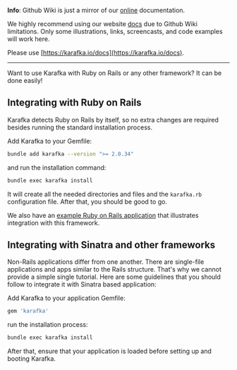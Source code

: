 **Info**: Github Wiki is just a mirror of our [online](https://karafka.io/docs) documentation.

We highly recommend using our website [docs](https://karafka.io/docs) due to Github Wiki limitations. Only some illustrations, links, screencasts, and code examples will work here.

Please use [https://karafka.io/docs](https://karafka.io/docs).

---


Want to use Karafka with Ruby on Rails or any other framework? It can be done easily!

## Integrating with Ruby on Rails

Karafka detects Ruby on Rails by itself, so no extra changes are required besides running the standard installation process.

Add Karafka to your Gemfile:

```bash
bundle add karafka --version ">= 2.0.34"
```

and run the installation command:

```bash
bundle exec karafka install
```

It will create all the needed directories and files and the `karafka.rb` configuration file. After that, you should be good to go.

We also have an [example Ruby on Rails application](https://github.com/karafka/example-apps/tree/master/v2.0-rails) that illustrates integration with this framework.

## Integrating with Sinatra and other frameworks

Non-Rails applications differ from one another. There are single-file applications and apps similar to the Rails structure. That's why we cannot provide a simple single tutorial. Here are some guidelines that you should follow to integrate it with Sinatra based application:

Add Karafka to your application Gemfile:

```ruby
gem 'karafka'
```

run the installation process:

```bash
bundle exec karafka install
```

After that, ensure that your application is loaded before setting up and booting Karafka.
